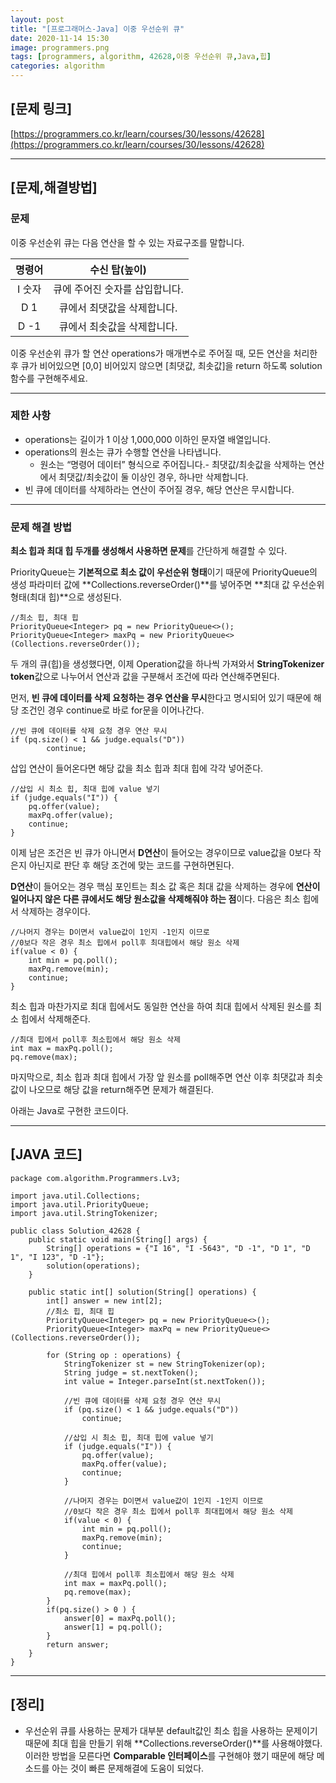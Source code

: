 ```yaml
---
layout: post
title: "[프로그래머스-Java] 이중 우선순위 큐"
date: 2020-11-14 15:30
image: programmers.png
tags: [programmers, algorithm, 42628,이중 우선순위 큐,Java,힙]
categories: algorithm
---
```


## [문제 링크]

[https://programmers.co.kr/learn/courses/30/lessons/42628](https://programmers.co.kr/learn/courses/30/lessons/42628)

---

## [문제,해결방법]

### 문제

이중 우선순위 큐는 다음 연산을 할 수 있는 자료구조를 말합니다.

| 명령어 |수신 탑(높이) |           
|:---:   | :---: |   
| I 숫자 |  큐에 주어진 숫자를 삽입합니다. |
| D 1    |  큐에서 최댓값을 삭제합니다. | 
| D -1   | 큐에서 최솟값을 삭제합니다. |

이중 우선순위 큐가 할 연산 operations가 매개변수로 주어질 때, 모든 연산을 처리한 후 큐가 비어있으면 [0,0] 비어있지 않으면 [최댓값, 최솟값]을 return 하도록 solution 함수를 구현해주세요.

---

### 제한 사항

- operations는 길이가 1 이상 1,000,000 이하인 문자열 배열입니다.
- operations의 원소는 큐가 수행할 연산을 나타냅니다.
    - 원소는 “명령어 데이터” 형식으로 주어집니다.- 최댓값/최솟값을 삭제하는 연산에서 최댓값/최솟값이 둘 이상인 경우, 하나만 삭제합니다.
- 빈 큐에 데이터를 삭제하라는 연산이 주어질 경우, 해당 연산은 무시합니다.

---

### 문제 해결 방법

**최소 힙과 최대 힙 두개를 생성해서 사용하면 문제**를 간단하게 해결할 수 있다.

PriorityQueue는 **기본적으로 최소 값이 우선순위 형태**이기 때문에 PriorityQueue의 생성 파라미터 값에 **Collections.reverseOrder()**를 넣어주면 **최대 값 우선순위 형태(최대 힙)**으로 생성된다.

```
//최소 힙, 최대 힙
PriorityQueue<Integer> pq = new PriorityQueue<>();
PriorityQueue<Integer> maxPq = new PriorityQueue<>(Collections.reverseOrder());
```

두 개의 큐(힙)을 생성했다면, 이제 Operation값을 하나씩 가져와서 **StringTokenizer token**값으로 나누어서 연산과 값을 구분해서 조건에 따라 연산해주면된다.

먼저, **빈 큐에 데이터를 삭제 요청하는 경우 연산을 무시**한다고 명시되어 있기 때문에 해당 조건인 경우 continue로 바로 for문을 이어나간다.

```
//빈 큐에 데이터를 삭제 요청 경우 연산 무시
if (pq.size() < 1 && judge.equals("D"))
		continue;
```

삽입 연산이 들어온다면 해당 값을 최소 힙과 최대 힙에 각각 넣어준다.

```
//삽입 시 최소 힙, 최대 힙에 value 넣기
if (judge.equals("I")) {
    pq.offer(value);
    maxPq.offer(value);
    continue;
}
```

이제 남은 조건은 빈 큐가 아니면서 **D연산**이 들어오는 경우이므로 value값을 0보다 작은지 아닌지로 판단 후 해당 조건에 맞는 코드를 구현하면된다.

**D연산**이 들어오는 경우 핵심 포인트는 최소 값 혹은 최대 값을 삭제하는 경우에 **연산이 일어나지 않은 다른 큐에서도 해당 원소값을 삭제해줘야 하는 점**이다. 다음은 최소 힙에서 삭제하는 경우이다.

```
//나머지 경우는 D이면서 value값이 1인지 -1인지 이므로
//0보다 작은 경우 최소 힙에서 poll후 최대힙에서 해당 원소 삭제
if(value < 0) {
    int min = pq.poll();
    maxPq.remove(min);
    continue;
}
```

최소 힙과 마찬가지로 최대 힙에서도 동일한 연산을 하여 최대 힙에서 삭제된 원소를 최소 힙에서 삭제해준다.

```
//최대 힙에서 poll후 최소힙에서 해당 원소 삭제
int max = maxPq.poll();
pq.remove(max);
```

마지막으로, 최소 힙과 최대 힙에서 가장 앞 원소를 poll해주면 연산 이후 최댓값과 최솟값이 나오므로 해당 값을 return해주면 문제가 해결된다.

아래는 Java로 구현한 코드이다.

---

## [JAVA 코드]

```
package com.algorithm.Programmers.Lv3;

import java.util.Collections;
import java.util.PriorityQueue;
import java.util.StringTokenizer;

public class Solution_42628 {
    public static void main(String[] args) {
        String[] operations = {"I 16", "I -5643", "D -1", "D 1", "D 1", "I 123", "D -1"};
        solution(operations);
    }

    public static int[] solution(String[] operations) {
        int[] answer = new int[2];
        //최소 힙, 최대 힙
        PriorityQueue<Integer> pq = new PriorityQueue<>();
        PriorityQueue<Integer> maxPq = new PriorityQueue<>(Collections.reverseOrder());

        for (String op : operations) {
            StringTokenizer st = new StringTokenizer(op);
            String judge = st.nextToken();
            int value = Integer.parseInt(st.nextToken());

            //빈 큐에 데이터를 삭제 요청 경우 연산 무시
            if (pq.size() < 1 && judge.equals("D"))
                continue;

            //삽입 시 최소 힙, 최대 힙에 value 넣기
            if (judge.equals("I")) {
                pq.offer(value);
                maxPq.offer(value);
                continue;
            }

            //나머지 경우는 D이면서 value값이 1인지 -1인지 이므로
            //0보다 작은 경우 최소 힙에서 poll후 최대힙에서 해당 원소 삭제
            if(value < 0) {
                int min = pq.poll();
                maxPq.remove(min);
                continue;
            }

            //최대 힙에서 poll후 최소힙에서 해당 원소 삭제
            int max = maxPq.poll();
            pq.remove(max);
        }
        if(pq.size() > 0 ) {
            answer[0] = maxPq.poll();
            answer[1] = pq.poll();
        }
        return answer;
    }
}
```

---

## [정리]

- 우선순위 큐를 사용하는 문제가 대부분 default값인 최소 힙을 사용하는 문제이기 때문에 최대 힙을 만들기 위해 **Collections.reverseOrder()**를 사용해야했다. 이러한 방법을 모른다면 **Comparable 인터페이스**를 구현해야 했기 때문에 해당 메소드를 아는 것이 빠른 문제해결에 도움이 되었다.